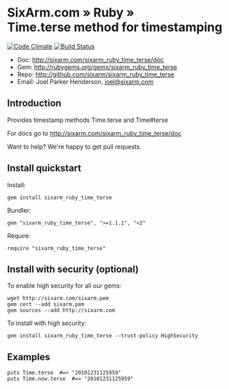 # SixArm.com » Ruby » <br> Time.terse method for timestamping

[![Code Climate](https://codeclimate.com/github/SixArm/sixarm_ruby_time_terse.png)](https://codeclimate.com/github/SixArm/sixarm_ruby_time_terse)
[![Build Status](https://travis-ci.org/SixArm/sixarm_ruby_time_terse.png)](https://travis-ci.org/SixArm/sixarm_ruby_time_terse)

* Doc: <http://sixarm.com/sixarm_ruby_time_terse/doc>
* Gem: <http://rubygems.org/gems/sixarm_ruby_time_terse>
* Repo: <http://github.com/sixarm/sixarm_ruby_time_terse>
* Email: Joel Parker Henderson, <joel@sixarm.com>


## Introduction

Provides timestamp methods Time.terse and Time#terse

For docs go to <http://sixarm.com/sixarm_ruby_time_terse/doc>

Want to help? We're happy to get pull requests.


## Install quickstart

Install:

    gem install sixarm_ruby_time_terse

Bundler:

    gem "sixarm_ruby_time_terse", ">=1.1.1", "<2"

Require:

    require "sixarm_ruby_time_terse"


## Install with security (optional)

To enable high security	for all	our gems:

    wget http://sixarm.com/sixarm.pem
    gem cert --add sixarm.pem
    gem sources --add http://sixarm.com

To install with high security:

    gem install sixarm_ruby_time_terse --trust-policy HighSecurity


## Examples

    puts Time.terse  #=> "20101231125959"
    puts Time.now.terse  #=> "20101231125959"
